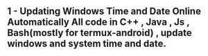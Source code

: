 1 - Updating Windows Time and Date Online Automatically
All code in C++ , Java , Js , Bash(mostly for termux-android) , update windows and system time and date.
------
